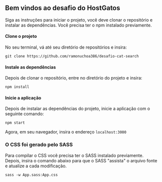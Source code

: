 ## Bem vindos ao desafio do HostGatos

Siga as instruções para iniciar o projeto, você deve clonar o repositório e instalar as dependências. Você precisa ter o npm instalado previamente.

#### Clone o projeto

No seu terminal, vá até seu diretório de repositórios e insira:

`git clone https://github.com/ramonuchoa386/desafio-cat-search`

#### Instale as dependências

Depois de clonar o repositório, entre no diretório do projeto e insira:

`npm install`

#### Inicie a aplicação

Depois de instalar as dependências do projeto, inicie a aplicação com o seguinte comando:

`npm start`

Agora, em seu navegador, insira o endereço `localhost:3000`

### O CSS foi gerado pelo SASS

Para compilar o CSS você precisa ter o SASS instalado previamente. Depois, insira o comando abaixo para que o SASS "assista" o arquivo fonte e atualize a cada modificação.

`sass -w App.sass:App.css`

